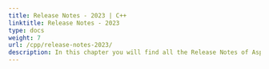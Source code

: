 ```yaml
---
title: Release Notes - 2023 | C++
linktitle: Release Notes - 2023
type: docs
weight: 7
url: /cpp/release-notes-2023/
description: In this chapter you will find all the Release Notes of Aspose.Page API solution for C++ made in 2023 divided by versions.
---
```



